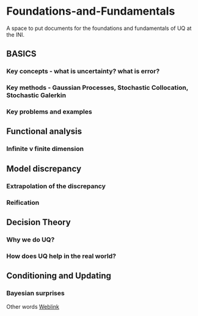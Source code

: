 # Foundations-and-Fundamentals
A space to put documents for the foundations and fundamentals of UQ at the INI.

## BASICS

### Key concepts - what is uncertainty?  what is error?

### Key methods - Gaussian Processes, Stochastic Collocation, Stochastic Galerkin

### Key problems and examples


## Functional analysis

### Infinite v finite dimension



## Model discrepancy

### Extrapolation of the discrepancy

### Reification



## Decision Theory

### Why we do UQ?

### How does UQ help in the real world?


## Conditioning and Updating

### Bayesian surprises


Other words
[Weblink](http://www.google.co.uk)
